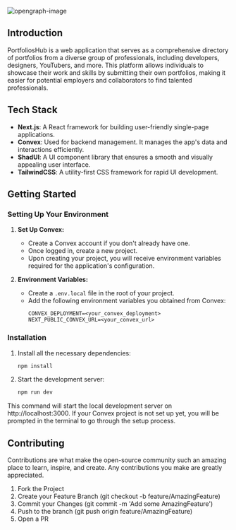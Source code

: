 ![opengraph-image](https://github.com/user-attachments/assets/0aa51f5d-9c29-4856-b252-21335fecade9)


## Introduction

PortfoliosHub is a web application that serves as a comprehensive directory of portfolios from a diverse group of professionals, including developers, designers, YouTubers, and more. This platform allows individuals to showcase their work and skills by submitting their own portfolios, making it easier for potential employers and collaborators to find talented professionals.

## Tech Stack

- **Next.js**: A React framework for building user-friendly single-page applications.
- **Convex**: Used for backend management. It manages the app's data and interactions efficiently.
- **ShadUI**: A UI component library that ensures a smooth and visually appealing user interface.
- **TailwindCSS**: A utility-first CSS framework for rapid UI development.

## Getting Started

### Setting Up Your Environment

1. **Set Up Convex:**
   - Create a Convex account if you don't already have one.
   - Once logged in, create a new project.
   - Upon creating your project, you will receive environment variables required for the application's configuration.

2. **Environment Variables:**
   - Create a `.env.local` file in the root of your project.
   - Add the following environment variables you obtained from Convex:
     ```
     CONVEX_DEPLOYMENT=<your_convex_deployment>
     NEXT_PUBLIC_CONVEX_URL=<your_convex_url>
     ```

### Installation

1. Install all the necessary dependencies:
   ```bash
   npm install
   ```
2. Start the development server:
   ```bash
   npm run dev
   ```
This command will start the local development server on http://localhost:3000. If your Convex project is not set up yet, you will be prompted in the terminal to go through the setup process.

## Contributing

Contributions are what make the open-source community such an amazing place to learn, inspire, and create. Any contributions you make are greatly appreciated.

1. Fork the Project
2. Create your Feature Branch (git checkout -b feature/AmazingFeature)
3. Commit your Changes (git commit -m 'Add some AmazingFeature')
4. Push to the branch (git push origin feature/AmazingFeature)
5. Open a PR
